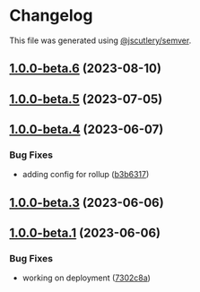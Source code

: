 # Changelog

This file was generated using [@jscutlery/semver](https://github.com/jscutlery/semver).

## [1.0.0-beta.6](https://github.com/rhinobase/design-system/compare/utils-1.0.0-beta.5...utils-1.0.0-beta.6) (2023-08-10)

## [1.0.0-beta.5](https://github.com/rhinobase/raftyui/compare/utils-1.0.0-beta.4...utils-1.0.0-beta.5) (2023-07-05)

## [1.0.0-beta.4](https://github.com/rhinobase/design-system/compare/utils-1.0.0-beta.3...utils-1.0.0-beta.4) (2023-06-07)


### Bug Fixes

* adding config for rollup ([b3b6317](https://github.com/rhinobase/design-system/commit/b3b63172fba4fd50f481952199a8019b9c2589e5))

## [1.0.0-beta.3](https://github.com/rhinobase/design-system/compare/utils-1.0.0-beta.2...utils-1.0.0-beta.3) (2023-06-06)

## [1.0.0-beta.1](https://github.com/rhinobase/design-system/compare/utils-1.0.0-beta.0...utils-1.0.0-beta.1) (2023-06-06)


### Bug Fixes

* working on deployment ([7302c8a](https://github.com/rhinobase/design-system/commit/7302c8a3df8e2364c42020d01f7abbfd28f6550a))
